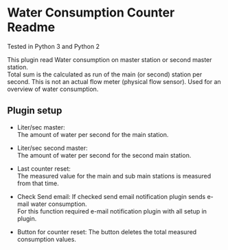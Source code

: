 Water Consumption Counter Readme
====

Tested in Python 3 and Python 2

This plugin read Water consumption on master station or second master station.  
Total sum is the calculated as run of the main (or second) station per second. This is not an actual flow meter (physical flow sensor).
Used for an overview of water consumption.

Plugin setup
-----------

* Liter/sec master:  
  The amount of water per second for the main station.

* Liter/sec second master:  
  The amount of water per second for the second main station.

* Last counter reset:  
  The measured value for the main and sub main stations is measured from that time.

* Check Send email:
  If checked send email notification plugin sends e-mail water consumption.  
  For this function required e-mail notification plugin with all setup in plugin.      

* Button for counter reset:
  The button deletes the total measured consumption values.
